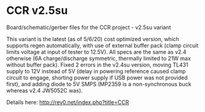 # CCR v2.5su
Board/schematic/gerber files for the CCR project - v2.5su variant

This variant is the latest (as of 5/6/20) cost optimized version, which supports regen automatically, with use of external buffer pack (clamp circuit limits voltage at input of tester to 12.5V). All specs are the same as v2.4 otherwise (6A charge/discharge symmetric, thermally limited to 21W max without buffer pack). Fixed 2 errors in the v2.4su version, moving TL431 supply to 12V instead of 5V (delay in powering reference caused clamp circuit to engage, shorting power supply if USB power was not provided first), and adding diode to 5V SMPS (MP2359 is a non-synchronous buck whereas v2.4 JW5052C was).

Details here: http://rev0.net/index.php?title=CCR
